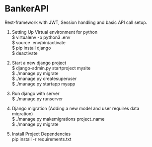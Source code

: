 # BankerAPI

Rest-framework with JWT, Session handling and basic API call setup.  


1) Setting Up Virtual environment for python   
$ virtualenv -p python3 .env  
$ source .env/bin/activate  
$ pip install django  
$ deactivate  

2) Start a new django project  
$ django-admin.py startproject mysite  
$ ./manage.py migrate  
$ ./manage.py createsuperuser  
$ ./manage.py startapp myapp  

3) Run django with server  
$ ./manage.py runserver  

4) Django migration (Adding a new model and user requires data migration)  
$ ./manage.py makemigrations project_name  
$ ./manage.py migrate  

5) Install Project Dependencies  
pip install -r requirements.txt  



